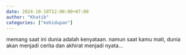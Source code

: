 ```yaml
---
date: 2024-10-18T12:00:00+07:00
author: "Khatib"
categories: ["kehidupan"]
---
```


memang saat ini dunia adalah kenyataan. namun saat kamu mati, dunia akan menjadi cerita dan akhirat menjadi nyata... 